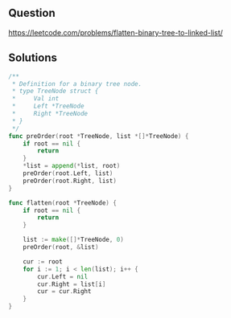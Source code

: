 ## Question

https://leetcode.com/problems/flatten-binary-tree-to-linked-list/

## Solutions

```go
/**
 * Definition for a binary tree node.
 * type TreeNode struct {
 *     Val int
 *     Left *TreeNode
 *     Right *TreeNode
 * }
 */
func preOrder(root *TreeNode, list *[]*TreeNode) {
	if root == nil {
		return
	}
	*list = append(*list, root)
	preOrder(root.Left, list)
	preOrder(root.Right, list)
}

func flatten(root *TreeNode) {
	if root == nil {
		return
	}

	list := make([]*TreeNode, 0)
	preOrder(root, &list)

	cur := root
	for i := 1; i < len(list); i++ {
		cur.Left = nil
		cur.Right = list[i]
		cur = cur.Right
	}
}
```

